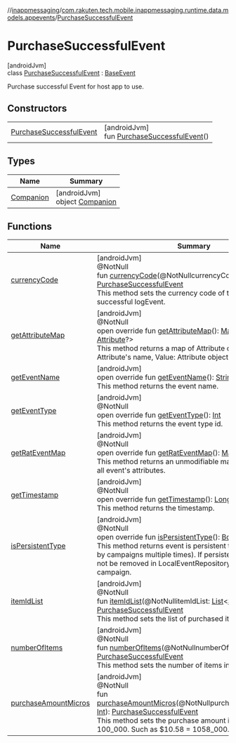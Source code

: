 //[inappmessaging](../../../index.md)/[com.rakuten.tech.mobile.inappmessaging.runtime.data.models.appevents](../index.md)/[PurchaseSuccessfulEvent](index.md)

# PurchaseSuccessfulEvent

[androidJvm]\
class [PurchaseSuccessfulEvent](index.md) : [BaseEvent](../-base-event/index.md)

Purchase successful Event for host app to use.

## Constructors

| | |
|---|---|
| [PurchaseSuccessfulEvent](-purchase-successful-event.md) | [androidJvm]<br>fun [PurchaseSuccessfulEvent](-purchase-successful-event.md)() |

## Types

| Name | Summary |
|---|---|
| [Companion](-companion/index.md) | [androidJvm]<br>object [Companion](-companion/index.md) |

## Functions

| Name | Summary |
|---|---|
| [currencyCode](currency-code.md) | [androidJvm]<br>@NotNull<br>fun [currencyCode](currency-code.md)(@NotNullcurrencyCode: [String](https://kotlinlang.org/api/latest/jvm/stdlib/kotlin/-string/index.html)): [PurchaseSuccessfulEvent](index.md)<br>This method sets the currency code of this purchase successful logEvent. |
| [getAttributeMap](get-attribute-map.md) | [androidJvm]<br>@NotNull<br>open override fun [getAttributeMap](get-attribute-map.md)(): [Map](https://kotlinlang.org/api/latest/jvm/stdlib/kotlin.collections/-map/index.html)&lt;[String](https://kotlinlang.org/api/latest/jvm/stdlib/kotlin/-string/index.html), [Attribute](../../com.rakuten.tech.mobile.inappmessaging.runtime.data.models/-attribute/index.md)?&gt;<br>This method returns a map of Attribute objects. Key: Attribute's name, Value: Attribute object. |
| [getEventName](../-base-event/get-event-name.md) | [androidJvm]<br>open override fun [getEventName](../-base-event/get-event-name.md)(): [String](https://kotlinlang.org/api/latest/jvm/stdlib/kotlin/-string/index.html)<br>This method returns the event name. |
| [getEventType](../-base-event/get-event-type.md) | [androidJvm]<br>@NotNull<br>open override fun [getEventType](../-base-event/get-event-type.md)(): [Int](https://kotlinlang.org/api/latest/jvm/stdlib/kotlin/-int/index.html)<br>This method returns the event type id. |
| [getRatEventMap](get-rat-event-map.md) | [androidJvm]<br>@NotNull<br>open override fun [getRatEventMap](get-rat-event-map.md)(): [Map](https://kotlinlang.org/api/latest/jvm/stdlib/kotlin.collections/-map/index.html)&lt;[String](https://kotlinlang.org/api/latest/jvm/stdlib/kotlin/-string/index.html), [Any](https://kotlinlang.org/api/latest/jvm/stdlib/kotlin/-any/index.html)&gt;<br>This method returns an unmodifiable map which contains all event's attributes. |
| [getTimestamp](../-base-event/get-timestamp.md) | [androidJvm]<br>@NotNull<br>open override fun [getTimestamp](../-base-event/get-timestamp.md)(): [Long](https://kotlinlang.org/api/latest/jvm/stdlib/kotlin/-long/index.html)<br>This method returns the timestamp. |
| [isPersistentType](../-base-event/is-persistent-type.md) | [androidJvm]<br>@NotNull<br>open override fun [isPersistentType](../-base-event/is-persistent-type.md)(): [Boolean](https://kotlinlang.org/api/latest/jvm/stdlib/kotlin/-boolean/index.html)<br>This method returns event is persistent type (can be used by campaigns multiple times). If persistent type, event will not be removed in LocalEventRepository when used by a campaign. |
| [itemIdList](item-id-list.md) | [androidJvm]<br>@NotNull<br>fun [itemIdList](item-id-list.md)(@NotNullitemIdList: [List](https://kotlinlang.org/api/latest/jvm/stdlib/kotlin.collections/-list/index.html)&lt;[String](https://kotlinlang.org/api/latest/jvm/stdlib/kotlin/-string/index.html)&gt;): [PurchaseSuccessfulEvent](index.md)<br>This method sets the list of purchased item IDs. |
| [numberOfItems](number-of-items.md) | [androidJvm]<br>@NotNull<br>fun [numberOfItems](number-of-items.md)(@NotNullnumberOfItems: [Int](https://kotlinlang.org/api/latest/jvm/stdlib/kotlin/-int/index.html)): [PurchaseSuccessfulEvent](index.md)<br>This method sets the number of items in this purchase. |
| [purchaseAmountMicros](purchase-amount-micros.md) | [androidJvm]<br>@NotNull<br>fun [purchaseAmountMicros](purchase-amount-micros.md)(@NotNullpurchaseAmountMicros: [Int](https://kotlinlang.org/api/latest/jvm/stdlib/kotlin/-int/index.html)): [PurchaseSuccessfulEvent](index.md)<br>This method sets the purchase amount in micros, $1 = 100_000. Such as $10.58 = 1058_000. |
